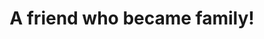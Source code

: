 ---
title: 'A friend who became family!'
publishDate: '09/21/2024'
name: 'Lou Moore'
relationship: 'Friend'
excerpt: ''
tags: []
images:
  - lou-moore-1.jpg
isFeatured: true
---
